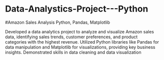 # Data-Analystics-Project---Python
#Amazon Sales Analysis
Python, Pandas, Matplotlib

Developed a data analytics project to analyze and visualize Amazon sales data, identifying sales trends, customer preferences, and product categories with the highest revenue.
Utilized Python libraries like Pandas for data manipulation and Matplotlib for visualizations, providing key business insights.
Demonstrated skills in data cleaning and data visualization
